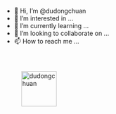 - 👋 Hi, I’m @dudongchuan
- 👀 I’m interested in ...
- 🌱 I’m currently learning ...
- 💞️ I’m looking to collaborate on ...
- 📫 How to reach me ...

<!---
dudongchuan/dudongchuan is a ✨ special ✨ repository because its `README.md` (this file) appears on your GitHub profile.
You can click the Preview link to take a look at your changes.
--->
<div style="
  background-color:#发发发；
  text-align:center;
  padding:40px;
 ">
  <img src='https://kangwenchang.com/logo.png'alt="dudongchuan"width="80px"height="80px">
  <div>
  <div style="
    max -widh:700px;
	margin:30px autu;
    padding:15px;
	line-height:1.7
  ">
    


<div style="
  background-color:#f1f1f1;
  text-align:center;
  padding:40px
  font-siize:12px;
			
 ">
